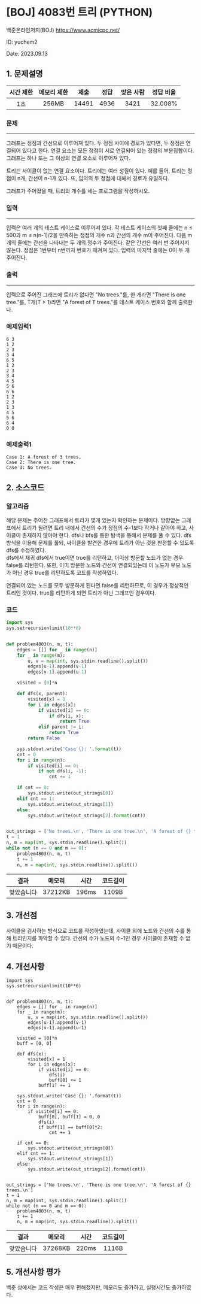 # [BOJ] 4083번 트리 (PYTHON)
백준온라인저지(BOJ) https://www.acmicpc.net/

ID: yuchem2

Date: 2023.09.13

## 1. 문제설명
| 시간 제한 | 메모리 제한 | 제출  | 정답 | 맞은 사람 | 정답 비율 |
| :---: | :---: | :---: | :---: | :---: | :---: |
|   1초   |  256MB  | 14491 | 4936 | 3421 | 32.008% |

### 문제
---
그래프는 정점과 간선으로 이루어져 있다. 두 정점 사이에 경로가 있다면, 두 정점은 연결되어 있다고 한다. 연결 요소는 모든 정점이 서로 연결되어 있는 정점의 부분집합이다. 그래프는 하나 또는 그 이상의 연결 요소로 이루어져 있다.

트리는 사이클이 없는 연결 요소이다. 트리에는 여러 성질이 있다. 예를 들어, 트리는 정점이 n개, 간선이 n-1개 있다. 또, 임의의 두 정점에 대해서 경로가 유일하다.

그래프가 주어졌을 때, 트리의 개수를 세는 프로그램을 작성하시오.

### 입력
---
입력은 여러 개의 테스트 케이스로 이루어져 있다. 각 테스트 케이스의 첫째 줄에는 n ≤ 500과 m ≤ n(n-1)/2을 만족하는 정점의 개수 n과 간선의 개수 m이 주어진다. 다음 m개의 줄에는 간선을 나타내는 두 개의 정수가 주어진다. 같은 간선은 여러 번 주어지지 않는다. 정점은 1번부터 n번까지 번호가 매겨져 있다. 입력의 마지막 줄에는 0이 두 개 주어진다.

### 출력
---
입력으로 주어진 그래프에 트리가 없다면 "No trees."를, 한 개라면 "There is one tree."를, T개(T > 1)라면 "A forest of T trees."를 테스트 케이스 번호와 함께 출력한다.

### 예제입력1
```
6 3
1 2
2 3
3 4
6 5
1 2
2 3
3 4
4 5
5 6
6 6
1 2
2 3
1 3
4 5
5 6
6 4
0 0
```
### 예제출력1
```
Case 1: A forest of 3 trees.
Case 2: There is one tree.
Case 3: No trees.
```
## 2. 소스코드

### 알고리즘
해당 문제는 주어진 그래프에서 트리가 몇개 있는지 확인하는 문제이다. 방향없는 그래프에서 트리가 될려면 트리 내에서 간선의 수가 정점의 수-1보다 작거나 같아야 하고, 사이클이 존재하지 않아야 한다. 
dfs나 bfs를 통한 탐색을 통해서 문제를 풀 수 있다. dfs 방식을 이용해 문제를 풀되, 싸이클을 발견한 경우에 트리가 아닌 것을 판정할 수 있도록 dfs를 수정하였다.  
dfs에서 재귀 dfs에서 true이면 true를 리턴하고, 더이상 방문할 노드가 없는 경우 false를 리턴한다. 또한, 이미 방문한 노드와 간선이 연결되있는데 이 노드가 부모 노드가 아닌 경우 true를 리턴하도록 코드를 작성하였다.  

연결되어 있는 노드를 모두 방문하게 된다면 false를 리턴하므로, 이 경우가 정상적인 트리인 것이다. true를 리턴하게 되면 트리가 아닌 그래프인 경우이다. 

### 코드
```Python
import sys
sys.setrecursionlimit(10**6)


def problem4803(n, m, t):
    edges = [[] for _ in range(n)]
    for _ in range(m):
        u, v = map(int, sys.stdin.readline().split())
        edges[u-1].append(v-1)
        edges[v-1].append(u-1)

    visited = [0]*n

    def dfs(x, parent):
        visited[x] = 1
        for i in edges[x]:
            if visited[i] == 0:
                if dfs(i, x):
                    return True
            elif parent != i:
                return True
        return False

    sys.stdout.write('Case {}: '.format(t))
    cnt = 0
    for i in range(n):
        if visited[i] == 0:
            if not dfs(i, -1):
                cnt += 1

    if cnt == 0:
        sys.stdout.write(out_strings[0])
    elif cnt == 1:
        sys.stdout.write(out_strings[1])
    else:
        sys.stdout.write(out_strings[2].format(cnt))


out_strings = ['No trees.\n', 'There is one tree.\n', 'A forest of {} trees.\n']
t = 1
n, m = map(int, sys.stdin.readline().split())
while not (n == 0 and m == 0):
    problem4803(n, m, t)
    t += 1
    n, m = map(int, sys.stdin.readline().split())

```
| 결과 | 메모리 | 시간 | 코드길이 |
|:---:|:-----: | :---: | :----: |
| 맞았습니다 | 37212KB | 196ms | 1109B |

## 3. 개선점
사이클을 검사하는 방식으로 코드를 작성하였는데, 사이클 외에 노드와 간선의 수를 통해 트리인지를 파악할 수 있다. 간선의 수가 노드의 수-1인 경우 사이클이 존재할 수 없기 때문이다. 

## 4. 개선사항
```
import sys
sys.setrecursionlimit(10**6)


def problem4803(n, m, t):
    edges = [[] for _ in range(n)]
    for _ in range(m):
        u, v = map(int, sys.stdin.readline().split())
        edges[u-1].append(v-1)
        edges[v-1].append(u-1)

    visited = [0]*n
    buff = [0, 0]

    def dfs(x):
        visited[x] = 1
        for i in edges[x]:
            if visited[i] == 0:
                dfs(i)
                buff[0] += 1
            buff[1] += 1

    sys.stdout.write('Case {}: '.format(t))
    cnt = 0
    for i in range(n):
        if visited[i] == 0:
            buff[0], buff[1] = 0, 0
            dfs(i)
            if buff[1] == buff[0]*2:
                cnt += 1

    if cnt == 0:
        sys.stdout.write(out_strings[0])
    elif cnt == 1:
        sys.stdout.write(out_strings[1])
    else:
        sys.stdout.write(out_strings[2].format(cnt))


out_strings = ['No trees.\n', 'There is one tree.\n', 'A forest of {} trees.\n']
t = 1
n, m = map(int, sys.stdin.readline().split())
while not (n == 0 and m == 0):
    problem4803(n, m, t)
    t += 1
    n, m = map(int, sys.stdin.readline().split())

```
| 결과 | 메모리 | 시간 | 코드길이 |
|:---:|:-----: | :---: | :----: |
| 맞았습니다 | 37268KB | 220ms | 1116B |

## 5. 개선사항 평가

백준 상에서는 코드 작성은 매우 편해졌지만, 메모리도 증가하고, 실행시간도 증가하였다.
